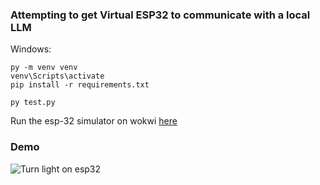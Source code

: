 ### Attempting to get Virtual ESP32 to communicate with a local LLM

Windows:

```
py -m venv venv
venv\Scripts\activate
pip install -r requirements.txt

py test.py
```

Run the esp-32 simulator on wokwi [here](https://wokwi.com/projects/375639338149454849)

### Demo
![Turn light on esp32](https://github.com/MarcusTXK/esp32-llm-bridge/assets/50147457/7c92160a-0bed-43ad-b11f-22dee86c2935)
